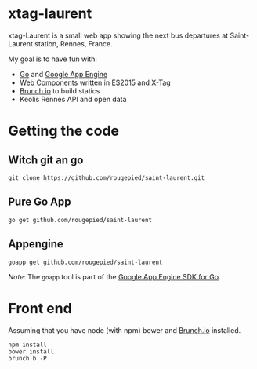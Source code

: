 # xtag-laurent

xtag-Laurent is a small web app showing the next bus departures at Saint-Laurent station, Rennes, France.

My goal is to have fun with:
- [Go](http://golang.org/) and [Google App Engine](https://cloud.google.com/appengine/)
- [Web Components](http://webcomponents.org/) written in [ES2015](https://babeljs.io/docs/learn-es2015/) and [X-Tag](x-tag.github.io)
- [Brunch.io](http://brunch.io/) to build statics
- Keolis Rennes API and open data

# Getting the code

## Witch git an go

	git clone https://github.com/rougepied/saint-laurent.git

## Pure Go App

	go get github.com/rougepied/saint-laurent

## Appengine

	goapp get github.com/rougepied/saint-laurent

_Note_: The `goapp` tool is part of the [Google App Engine SDK for Go](https://cloud.google.com/appengine/downloads#Google_App_Engine_SDK_for_Go).

# Front end

Assuming that you have node (with npm) bower and [Brunch.io](http://brunch.io/) installed.

	npm install
	bower install
	brunch b -P
